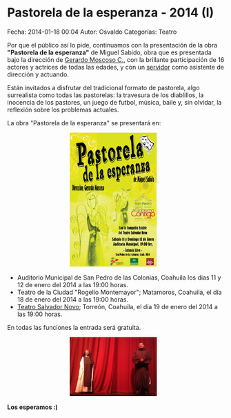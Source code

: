 Pastorela de la esperanza - 2014 (I)
==================================

Fecha: 2014-01-18 00:04
Autor: Osvaldo
Categorías: Teatro

Por que el público así lo pide, continuamos con la presentación de la obra __"Pastorela de la esperanza"__ de Miguel Sabido, obra que es presentada bajo la dirección de [Gerardo Moscoso C.](http://companialagaviota.com/gerardo-moscoso/), con la brillante participación de 16 actores y actrices de todas las edades, y con un [servidor](https://salazarysanchez.github.io/contacto/contacto.html) como asistente de dirección y actuando.

<!-- break -->

Están invitados a disfrutar del tradicional formato de pastorela, algo surrealista como todas las pastorelas: la travesura de los diablillos, la inocencia de los pastores, un juego de futbol, música, baile y, sin olvidar, la reflexión sobre los problemas actuales.

La obra "Pastorela de la esperanza" se presentará en:

<center>
<img class="img-responsive" style="width:40%;height:auto;margin-right:12px;" src="2014-01-18-Pastorela-de-la-esperanza-2014-I/Cartel-Pastorela-Esperanza-San-Pedro-2013.jpg" alt="pastorela" width="425" height="350">
</center>

* Auditorio Municipal de San Pedro de las Colonias, Coahuila los dias 11 y 12 de enero del 2014 a las 19:00 horas.
* Teatro de la Ciudad \"Rogelio Montemayor\"; Matamoros, Coahuila, el día 18 de enero del 2014 a las 19:00 horas.
* [Teatro Salvador Novo](http://maps.google.com.mx/?ie=UTF8&ll=25.530493,-103.453193&spn=0.001142,0.001725&t=h&z=19); Torreón, Coahuila, el día 19 de enero del 2014 a las 19:00 horas.

En todas las funciones la entrada será gratuita.

<center>
<img class="img-responsive" style="width:40%;height:auto;margin-right:12px;" src="2014-01-18-Pastorela-de-la-esperanza-2014-I/esperanza-02.png" alt="narradores" width="525" height="450">
</center>

__Los esperamos :)__
